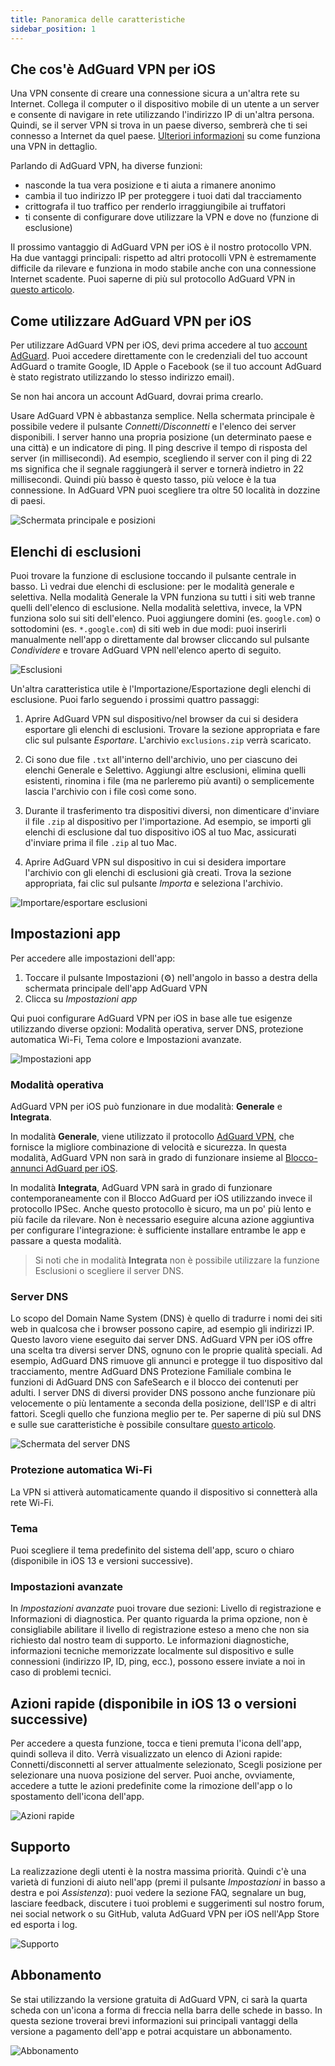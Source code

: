```yaml
---
title: Panoramica delle caratteristiche
sidebar_position: 1
---
```


## Che cos'è AdGuard VPN per iOS

Una VPN consente di creare una connessione sicura a un'altra rete su Internet. Collega il computer o il dispositivo mobile di un utente a un server e consente di navigare in rete utilizzando l'indirizzo IP di un'altra persona. Quindi, se il server VPN si trova in un paese diverso, sembrerà che ti sei connesso a Internet da quel paese. [Ulteriori informazioni](/general/how-vpn-works.md) su come funziona una VPN in dettaglio.

Parlando di AdGuard VPN, ha diverse funzioni:
* nasconde la tua vera posizione e ti aiuta a rimanere anonimo
* cambia il tuo indirizzo IP per proteggere i tuoi dati dal tracciamento
* crittografa il tuo traffico per renderlo irraggiungibile ai truffatori
* ti consente di configurare dove utilizzare la VPN e dove no (funzione di esclusione)

Il prossimo vantaggio di AdGuard VPN per iOS è il nostro protocollo VPN. Ha due vantaggi principali: rispetto ad altri protocolli VPN è estremamente difficile da rilevare e funziona in modo stabile anche con una connessione Internet scadente. Puoi saperne di più sul protocollo AdGuard VPN in [questo articolo](../general/adguard-vpn-protocol.mdx).

## Come utilizzare AdGuard VPN per iOS

Per utilizzare AdGuard VPN per iOS, devi prima accedere al tuo [account AdGuard](https://my.adguard.com/). Puoi accedere direttamente con le credenziali del tuo account AdGuard o tramite Google, ID Apple o Facebook (se il tuo account AdGuard è stato registrato utilizzando lo stesso indirizzo email).

Se non hai ancora un account AdGuard, dovrai prima crearlo.

Usare AdGuard VPN è abbastanza semplice. Nella schermata principale è possibile vedere il pulsante *Connetti/Disconnetti* e l'elenco dei server disponibili. I server hanno una propria posizione (un determinato paese e una città) e un indicatore di ping. Il ping descrive il tempo di risposta del server (in millisecondi). Ad esempio, scegliendo il server con il ping di 22 ms significa che il segnale raggiungerà il server e tornerà indietro in 22 millisecondi. Quindi più basso è questo tasso, più veloce è la tua connessione. In AdGuard VPN puoi scegliere tra oltre 50 località in dozzine di paesi.

![Schermata principale e posizioni](https://cdn.adguard.com/content/kb/vpn/ios/1.png?123)

## Elenchi di esclusioni

Puoi trovare la funzione di esclusione toccando il pulsante centrale in basso. Lì vedrai due elenchi di esclusione: per le modalità generale e selettiva. Nella modalità Generale la VPN funziona su tutti i siti web tranne quelli dell'elenco di esclusione. Nella modalità selettiva, invece, la VPN funziona solo sui siti dell'elenco. Puoi aggiungere domini (es. `google.com`) o sottodomini (es. `*.google.com`) di siti web in due modi: puoi inserirli manualmente nell'app o direttamente dal browser cliccando sul pulsante *Condividere* e trovare AdGuard VPN nell'elenco aperto di seguito.

![Esclusioni](https://cdn.adguard.com/content/kb/vpn/ios/2.png?123)

Un'altra caratteristica utile è l'Importazione/Esportazione degli elenchi di esclusione. Puoi farlo seguendo i prossimi quattro passaggi:

1. Aprire AdGuard VPN sul dispositivo/nel browser da cui si desidera esportare gli elenchi di esclusioni. Trovare la sezione appropriata e fare clic sul pulsante *Esportare*. L'archivio `exclusions.zip` verrà scaricato.

2. Ci sono due file `.txt` all'interno dell'archivio, uno per ciascuno dei elenchi Generale e Selettivo. Aggiungi altre esclusioni, elimina quelli esistenti, rinomina i file (ma ne parleremo più avanti) o semplicemente lascia l'archivio con i file così come sono.

3. Durante il trasferimento tra dispositivi diversi, non dimenticare d'inviare il file `.zip` al dispositivo per l'importazione. Ad esempio, se importi gli elenchi di esclusione dal tuo dispositivo iOS al tuo Mac, assicurati d'inviare prima il file `.zip` al tuo Mac.

4. Aprire AdGuard VPN sul dispositivo in cui si desidera importare l'archivio con gli elenchi di esclusioni già creati. Trova la sezione appropriata, fai clic sul pulsante *Importa* e seleziona l'archivio.

![Importare/esportare esclusioni](https://cdn.adguard.com/content/kb/vpn/ios/import-export-exclusions.png)

## Impostazioni app

Per accedere alle impostazioni dell'app:

1. Toccare il pulsante Impostazioni (⚙) nell'angolo in basso a destra della schermata principale dell'app AdGuard VPN
2. Clicca su *Impostazioni app*

Qui puoi configurare AdGuard VPN per iOS in base alle tue esigenze utilizzando diverse opzioni: Modalità operativa, server DNS, protezione automatica Wi-Fi, Tema colore e Impostazioni avanzate.

![Impostazioni app](https://cdn.adguard.com/content/kb/vpn/ios/app-settings.png)

### Modalità operativa

AdGuard VPN per iOS può funzionare in due modalità: **Generale** e **Integrata**.

In modalità **Generale**, viene utilizzato il protocollo [AdGuard VPN](../general/adguard-vpn-protocol.mdx), che fornisce la migliore combinazione di velocità e sicurezza. In questa modalità, AdGuard VPN non sarà in grado di funzionare insieme al [Blocco-annunci AdGuard per iOS](https://kb.adguard.com/en/ios).

In modalità **Integrata**, AdGuard VPN sarà in grado di funzionare contemporaneamente con il Blocco AdGuard per iOS utilizzando invece il protocollo IPSec. Anche questo protocollo è sicuro, ma un po' più lento e più facile da rilevare. Non è necessario eseguire alcuna azione aggiuntiva per configurare l'integrazione: è sufficiente installare entrambe le app e passare a questa modalità.
> Si noti che in modalità **Integrata** non è possibile utilizzare la funzione Esclusioni o scegliere il server DNS.

### Server DNS

Lo scopo del Domain Name System (DNS) è quello di tradurre i nomi dei siti web in qualcosa che i browser possono capire, ad esempio gli indirizzi IP. Questo lavoro viene eseguito dai server DNS. AdGuard VPN per iOS offre una scelta tra diversi server DNS, ognuno con le proprie qualità speciali. Ad esempio, AdGuard DNS rimuove gli annunci e protegge il tuo dispositivo dal tracciamento, mentre AdGuard DNS Protezione Familiale combina le funzioni di AdGuard DNS con SafeSearch e il blocco dei contenuti per adulti. I server DNS di diversi provider DNS possono anche funzionare più velocemente o più lentamente a seconda della posizione, dell'ISP e di altri fattori. Scegli quello che funziona meglio per te. Per saperne di più sul DNS e sulle sue caratteristiche è possibile consultare [questo articolo](https://kb.adguard.com/en/general/dns-filtering#what-is-dns).

![Schermata del server DNS](https://cdn.adguard.com/content/kb/vpn/ios/dns-server.png)

### Protezione automatica Wi-Fi

La VPN si attiverà automaticamente quando il dispositivo si connetterà alla rete Wi-Fi.

### Tema

Puoi scegliere il tema predefinito del sistema dell'app, scuro o chiaro (disponibile in iOS 13 e versioni successive).

### Impostazioni avanzate

In *Impostazioni avanzate* puoi trovare due sezioni: Livello di registrazione e Informazioni di diagnostica. Per quanto riguarda la prima opzione, non è consigliabile abilitare il livello di registrazione esteso a meno che non sia richiesto dal nostro team di supporto. Le informazioni diagnostiche, informazioni tecniche memorizzate localmente sul dispositivo e sulle connessioni (indirizzo IP, ID, ping, ecc.), possono essere inviate a noi in caso di problemi tecnici.

## Azioni rapide (disponibile in iOS 13 o versioni successive)

Per accedere a questa funzione, tocca e tieni premuta l'icona dell'app, quindi solleva il dito. Verrà visualizzato un elenco di Azioni rapide: Connetti/disconnetti al server attualmente selezionato, Scegli posizione per selezionare una nuova posizione del server. Puoi anche, ovviamente, accedere a tutte le azioni predefinite come la rimozione dell'app o lo spostamento dell'icona dell'app.

![Azioni rapide](https://cdn.adguard.com/content/kb/vpn/ios/quick-actions.png)


## Supporto

La realizzazione degli utenti è la nostra massima priorità. Quindi c'è una varietà di funzioni di aiuto nell'app (premi il pulsante *Impostazioni* in basso a destra e poi *Assistenza*): puoi vedere la sezione FAQ, segnalare un bug, lasciare feedback, discutere i tuoi problemi e suggerimenti sul nostro forum, nei social network o su GitHub, valuta AdGuard VPN per iOS nell'App Store ed esporta i log.

![Supporto](https://cdn.adguard.com/content/kb/vpn/ios/support.png)

## Abbonamento

Se stai utilizzando la versione gratuita di AdGuard VPN, ci sarà la quarta scheda con un'icona a forma di freccia nella barra delle schede in basso. In questa sezione troverai brevi informazioni sui principali vantaggi della versione a pagamento dell'app e potrai acquistare un abbonamento.

![Abbonamento](https://cdn.adguard.com/content/kb/vpn/ios/subscription_en.png?123)